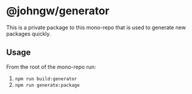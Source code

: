 # @johngw/generator

This is a private package to this mono-repo that is used to generate new packages quickly.

## Usage

From the root of the mono-repo run:

1. `npm run build:generator`
1. `npm run generate:package`
